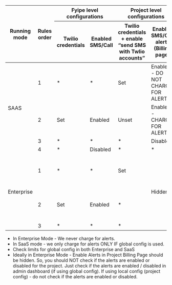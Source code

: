 <table>
  <tr>
    <th rowspan="2">
      Running mode
    </th>
    <th rowspan="2">
      Rules order
    </th>
    <th colspan="2">
      Fyipe level configurations
    </th>
    <th colspan="2">
      Project level configurations
    </th>
    <th rowspan="2">
      Results
    </th>
  </tr>
  <tr>
    <th>
      Twilio credentials
    </th>
    <th>
      Enabled SMS/Call
    </th>
    <th>
      Twilio credentials + enable “send SMS with Twlio accounts”
    </th>
    <th>
      Enabled SMS/Call alerts (Billing page)
    </th>
  </tr>
<tbody>
  <tr>
    <td rowspan="4">
      SAAS
    </td>
    <td>
      1
    </td>
    <td>
    *
    </td>
    <td>
    *
    </td>
    <td>
    Set
    </td>
    <td>
    Enabled - DO NOT CHARGE FOR ALERTS
    </td>
    <td>
    Success (without checking daily limits)
    </td>
  </tr>
  <tr>
    <td>
    2
    </td>
    <td>
    Set
    </td>
    <td>
    Enabled
    </td>
    <td>
    Unset
    </td>
    <td>
    Enabled - CHARGE FOR ALERTS
    </td>
    <td>
    Success (after checking daily limits)
    </td>
  </tr>
  <tr>
    <td>
    3
    </td>
    <td>
    *
    </td>
    <td>
    *
    </td>
    <td>
    *
    </td>
    <td>
    Disabled
    </td>
    <td>
    Failure
    </td>
  </tr>
  <tr>
    <td>
    4
    </td>
    <td>
    *
    </td>
    <td>
    Disabled
    </td>
    <td>
    *
    </td>
    <td>
    *
    </td>
    <td>
    Failure
    </td>
  </tr>

  <tr>
    <td rowspan="3">
      Enterprise
    </td>
    <td>
      1
    </td>
    <td>
    *
    </td>
    <td>
    *
    </td>
    <td>
    Set
    </td>
    <td rowspan="3">
        Hidden
    </td>
    <td>
    Success (without checking daily limits)
    </td>
  </tr>
  <tr>
    <td>
    2
    </td>
    <td>
    Set
    </td>
    <td>
    Enabled
    </td>
    <td>
    *
    </td>
    <td>
    Success (After checking the daily limits)
    </td>
  </tr>
  <tr>
    <td>
    3
    </td>
    <td>
    *
    </td>
    <td>
    *
    </td>
    <td>
    *
    </td>
    <td>
    Failure
    </td>
  </tr>

</tbody>
</table>

-   In Enterprise Mode - We never charge for alerts.
-   In SaaS mode - we only charge for alerts ONLY IF global config is used.
-   Check limits for global config in both Enterprise and SaaS
-   Ideally in Enterprise Mode - Enable Alerts in Project Billing Page should be hidden. So, you should NOT check if the alerts are enabled or disabled for the project. Just check if the alerts are enabled / disabled in admin dashboard (if using global config). If using local config (project config) - do not check if the alerts are enabled or disabled.
